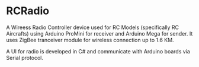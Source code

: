 # RCRadio

A Wireess Radio Controller device used for RC Models (specifically RC Aircrafts) using Arduino ProMini for receiver and Arduino Mega for sender. It uses ZigBee tranceiver module for wireless connection up to 1.6 KM.

A UI for radio is developed in C# and communicate with Arduino boards via Serial protocol.

